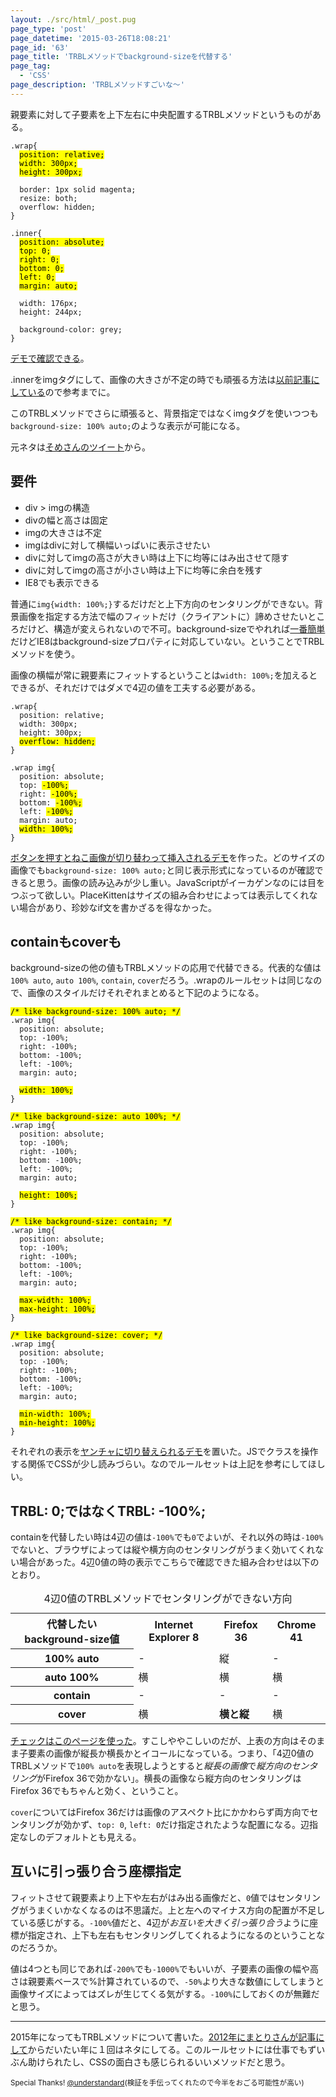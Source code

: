 ```yaml
---
layout: ./src/html/_post.pug
page_type: 'post'
page_datetime: '2015-03-26T18:08:21'
page_id: '63'
page_title: 'TRBLメソッドでbackground-sizeを代替する'
page_tag:
  - 'CSS'
page_description: 'TRBLメソッドすごいな〜'
---
```

親要素に対して子要素を上下左右に中央配置するTRBLメソッドというものがある。

<pre title="CSS"><code data-language="css">.wrap{
  <mark>position: relative;</mark>
  <mark>width: 300px;</mark>
  <mark>height: 300px;</mark>

  border: 1px solid magenta;
  resize: both;
  overflow: hidden;
}

.inner{
  <mark>position: absolute;</mark>
  <mark>top: 0;</mark>
  <mark>right: 0;</mark>
  <mark>bottom: 0;</mark>
  <mark>left: 0;</mark>
  <mark>margin: auto;</mark>

  width: 176px;
  height: 244px;

  background-color: grey;
}</code></pre>

[デモで確認できる](/demo/59.html)。

.innerをimgタグにして、画像の大きさが不定の時でも頑張る方法は[以前記事にしている](/archives/29.html)ので参考までに。

このTRBLメソッドでさらに頑張ると、背景指定ではなくimgタグを使いつつも`background-size: 100% auto;`のような表示が可能になる。

元ネタは[そめさんのツイート](https://twitter.com/_tsmd/status/580611589939859457)から。

## 要件

- div > imgの構造
- divの幅と高さは固定
- imgの大きさは不定
- imgはdivに対して横幅いっぱいに表示させたい
- divに対してimgの高さが大きい時は上下に均等にはみ出させて隠す
- divに対してimgの高さが小さい時は上下に均等に余白を残す
- IE8でも表示できる

普通に`img{width: 100%;}`するだけだと上下方向のセンタリングができない。背景画像を指定する方法で幅のフィットだけ（クライアントに）諦めさせたいところだけど、構造が変えられないので不可。background-sizeでやれれば[一番簡単](http://jsfiddle.net/x2nb9o7w/)だけどIE8はbackground-sizeプロパティに対応していない。ということでTRBLメソッドを使う。

画像の横幅が常に親要素にフィットするということは`width: 100%;`を加えるとできるが、それだけではダメで4辺の値を工夫する必要がある。

<pre title="CSS"><code data-language="css">.wrap{
  position: relative;
  width: 300px;
  height: 300px;
  <mark>overflow: hidden;</mark>
}

.wrap img{
  position: absolute;
  top: <mark>-100%;</mark>
  right: <mark>-100%;</mark>
  bottom: <mark>-100%;</mark>
  left: <mark>-100%;</mark>
  margin: auto;
  <mark>width: 100%;</mark>
}</code></pre>

[ボタンを押すとねこ画像が切り替わって挿入されるデモ](/demo/60.html)を作った。どのサイズの画像でも`background-size: 100% auto;`と同じ表示形式になっているのが確認できると思う。画像の読み込みが少し重い。JavaScriptがイーカゲンなのには目をつぶって欲しい。PlaceKittenはサイズの組み合わせによっては表示してくれない場合があり、珍妙なif文を書かざるを得なかった。

## containもcoverも

background-sizeの他の値もTRBLメソッドの応用で代替できる。代表的な値は`100% auto`, `auto 100%`, `contain`, `cover`だろう。.wrapのルールセットは同じなので、画像のスタイルだけそれぞれまとめると下記のようになる。

<pre title="CSS"><code data-language="css"><mark>/* like background-size: 100% auto; */</mark>
.wrap img{
  position: absolute;
  top: -100%;
  right: -100%;
  bottom: -100%;
  left: -100%;
  margin: auto;

  <mark>width: 100%;</mark>
}</code></pre>

<pre title="CSS"><code data-language="css"><mark>/* like background-size: auto 100%; */</mark>
.wrap img{
  position: absolute;
  top: -100%;
  right: -100%;
  bottom: -100%;
  left: -100%;
  margin: auto;

  <mark>height: 100%;</mark>
}</code></pre>

<pre title="CSS"><code data-language="css"><mark>/* like background-size: contain; */</mark>
.wrap img{
  position: absolute;
  top: -100%;
  right: -100%;
  bottom: -100%;
  left: -100%;
  margin: auto;

  <mark>max-width: 100%;</mark>
  <mark>max-height: 100%;</mark>
}</code></pre>

<pre title="CSS"><code data-language="css"><mark>/* like background-size: cover; */</mark>
.wrap img{
  position: absolute;
  top: -100%;
  right: -100%;
  bottom: -100%;
  left: -100%;
  margin: auto;

  <mark>min-width: 100%;</mark>
  <mark>min-height: 100%;</mark>
}</code></pre>

それぞれの表示を[ヤンチャに切り替えられるデモ](/demo/61.html)を置いた。JSでクラスを操作する関係でCSSが少し読みづらい。なのでルールセットは上記を参考にしてほしい。

## TRBL: 0;ではなくTRBL: -100%;

containを代替したい時は4辺の値は`-100%`でも`0`でよいが、それ以外の時は`-100%`でないと、ブラウザによっては縦や横方向のセンタリングがうまく効いてくれない場合があった。4辺0値の時の表示でこちらで確認できた組み合わせは以下のとおり。

<table>
    <caption>4辺0値のTRBLメソッドでセンタリングができない方向</caption>
    <tr>
        <th>代替したいbackground-size値</th>
        <th>Internet Explorer 8</th>
        <th>Firefox 36</th>
        <th>Chrome 41</th>
    </tr>
    <tr>
        <th scope="col">100% auto</th>
        <td>-</td>
        <td>縦</td>
        <td>-</td>
    </tr>
    <tr>
        <th scope="col">auto 100%</th>
        <td>横</td>
        <td>横</td>
        <td>横</td>
    </tr>
    <tr>
        <th scope="col">contain</th>
        <td>-</td>
        <td>-</td>
        <td>-</td>
    </tr>
    <tr>
        <th scope="col">cover</th>
        <td>横</td>
        <td><strong>横と縦</strong></td>
        <td>横</td>
    </tr>
</table>

[チェックはこのページを使った](/demo/62.html)。すこしややこしいのだが、上表の方向はそのまま子要素の画像が縦長か横長かとイコールになっている。つまり、「4辺0値のTRBLメソッドで`100% auto`を表現しようとすると*縦長の画像*で*縦方向のセンタリング*がFirefox 36で効かない」。横長の画像なら縦方向のセンタリングはFirefox 36でもちゃんと効く、ということ。

`cover`についてはFirefox 36だけは画像のアスペクト比にかかわらず両方向でセンタリングが効かず、`top: 0`, `left: 0`だけ指定されたような配置になる。辺指定なしのデフォルトとも見える。

## 互いに引っ張り合う座標指定

フィットさせて親要素より上下や左右がはみ出る画像だと、`0`値ではセンタリングがうまくいかなくなるのは不思議だ。上と左へのマイナス方向の配置が不足している感じがする。`-100%`値だと、4辺が*お互いを大きく引っ張り合う*ように座標が指定され、上下も左右もセンタリングしてくれるようになるのということなのだろうか。

値は4つとも同じであれば`-200%`でも`-1000%`でもいいが、子要素の画像の幅や高さは親要素ベースで%計算されているので、`-50%`より大きな数値にしてしまうと画像サイズによってはズレが生じてくる気がする。`-100%`にしておくのが無難だと思う。

---

2015年になってもTRBLメソッドについて書いた。[2012年にまとりさんが記事にして](http://unformedbuilding.com/articles/firefox-style-center-middle-aligned-css/)からだいたい年に１回はネタにしてる。このルールセットには仕事でもずいぶん助けられたし、CSSの面白さも感じられるいいメソッドだと思う。

<small>Special Thanks! [@understandard](https://twitter.com/understandard)(検証を手伝ってくれたので今半をおごる可能性が高い)</small>
